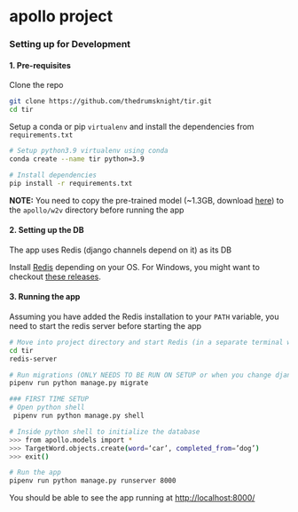 # apollo project

### Setting up for Development

#### 1. Pre-requisites

Clone the repo

```bash
git clone https://github.com/thedrumsknight/tir.git
cd tir
```

Setup a conda or pip `virtualenv` and install the dependencies from `requirements.txt`

```bash
# Setup python3.9 virtualenv using conda
conda create --name tir python=3.9

# Install dependencies
pip install -r requirements.txt

```

**NOTE:** You need to copy the pre-trained model (~1.3GB, download [here](https://drive.google.com/file/d/0B7XkCwpI5KDYNlNUTTlSS21pQmM/view?usp=sharing)) to the `apollo/w2v` directory before running the app

#### 2. Setting up the DB

The app uses Redis (django channels depend on it) as its DB

Install [Redis](https://redis.io/download) depending on your OS. For Windows, you might want to checkout [these releases](https://github.com/MicrosoftArchive/redis/releases).

#### 3. Running the app

Assuming you have added the Redis installation to your `PATH` variable, you need to start the redis server before starting the app

```bash
# Move into project directory and start Redis (in a separate terminal window/tab)
cd tir
redis-server

# Run migrations (ONLY NEEDS TO BE RUN ON SETUP or when you change django models)
pipenv run python manage.py migrate

### FIRST TIME SETUP
# Open python shell
 pipenv run python manage.py shell

# Inside python shell to initialize the database
>>> from apollo.models import *
>>> TargetWord.objects.create(word=‘car’, completed_from=’dog’)
>>> exit()

# Run the app
pipenv run python manage.py runserver 8000
```

You should be able to see the app running at [http://localhost:8000/](http://localhost:8000/)
